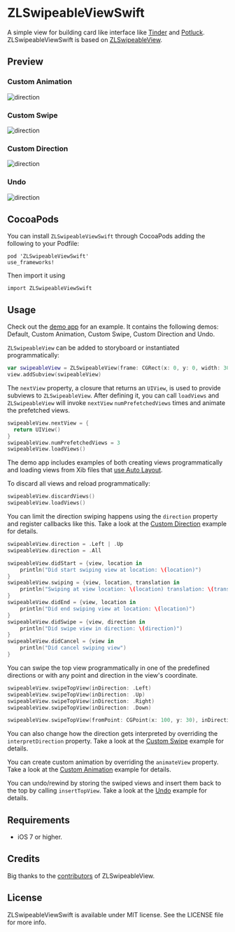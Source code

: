 # ZLSwipeableViewSwift
A simple view for building card like interface like [Tinder](http://www.gotinder.com/) and [Potluck](https://www.potluck.it/). ZLSwipeableViewSwift is based on [ZLSwipeableView](https://github.com/zhxnlai/ZLSwipeableView/).

Preview
---
### Custom Animation
![direction](Previews/animation.gif)
### Custom Swipe
![direction](Previews/swipe.gif)
### Custom Direction
![direction](Previews/direction.gif)
### Undo
![direction](Previews/undo.gif)

CocoaPods
---
You can install `ZLSwipeableViewSwift` through CocoaPods adding the following to your Podfile:

    pod 'ZLSwipeableViewSwift'
    use_frameworks!
Then import it using

    import ZLSwipeableViewSwift

Usage
---
Check out the [demo app](https://github.com/zhxnlai/ZLSwipeableViewSwift/archive/master.zip) for an example. It contains the following demos: Default, Custom Animation, Custom Swipe, Custom Direction and Undo.

`ZLSwipeableView` can be added to storyboard or instantiated programmatically:
~~~swift
var swipeableView = ZLSwipeableView(frame: CGRect(x: 0, y: 0, width: 300, height: 500)))
view.addSubview(swipeableView)
~~~

The `nextView` property, a closure that returns an `UIView`, is used to provide subviews to `ZLSwipeableView`. After defining it, you can call `loadViews` and `ZLSwipeableView` will invoke `nextView` `numPrefetchedViews` times and animate the prefetched views.
~~~swift
swipeableView.nextView = {
  return UIView()
}
swipeableView.numPrefetchedViews = 3
swipeableView.loadViews()
~~~

The demo app includes examples of both creating views programmatically and loading views from Xib files that [use Auto Layout](https://github.com/zhxnlai/ZLSwipeableView/issues/9).

To discard all views and reload programmatically:
~~~swift
swipeableView.discardViews()
swipeableView.loadViews()
~~~

You can limit the direction swiping happens using the `direction` property and register callbacks like this. Take a look at the [Custom Direction](#custom-direction) example for details.
~~~swift
swipeableView.direction = .Left | .Up
swipeableView.direction = .All

swipeableView.didStart = {view, location in
    println("Did start swiping view at location: \(location)")
}
swipeableView.swiping = {view, location, translation in
    println("Swiping at view location: \(location) translation: \(translation)")
}
swipeableView.didEnd = {view, location in
    println("Did end swiping view at location: \(location)")
}
swipeableView.didSwipe = {view, direction in
    println("Did swipe view in direction: \(direction)")
}
swipeableView.didCancel = {view in
    println("Did cancel swiping view")
}
~~~

You can swipe the top view programmatically in one of the predefined directions or with any point and direction in the view's coordinate.
~~~swift
swipeableView.swipeTopView(inDirection: .Left)
swipeableView.swipeTopView(inDirection: .Up)
swipeableView.swipeTopView(inDirection: .Right)
swipeableView.swipeTopView(inDirection: .Down)

swipeableView.swipeTopView(fromPoint: CGPoint(x: 100, y: 30), inDirection: CGVector(dx: 100, dy: -800))
~~~
You can also change how the direction gets interpreted by overriding the `interpretDirection` property. Take a look at the [Custom Swipe](#custom-swipe) example for details.

You can create custom animation by overriding the `animateView` property. Take a look at the [Custom Animation](#custom-animation) example for details.

You can undo/rewind by storing the swiped views and insert them back to the top by calling `insertTopView`. Take a look at the [Undo](#undo) example for details.

Requirements
---
- iOS 7 or higher.

Credits
---
Big thanks to the [contributors](https://github.com/zhxnlai/ZLSwipeableView/graphs/contributors) of ZLSwipeableView.

License
---
ZLSwipeableViewSwift is available under MIT license. See the LICENSE file for more info.
